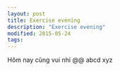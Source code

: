 ```yaml
---
layout: post
title: Exercise evening
description: "Exercise evening"
modified: 2015-05-24
tags:
---
```


Hôm nay cũng vui nhỉ @@
abcd xyz

<title>
abcdasdgsaegesf sefjgsjfgjsegf sgsjuegf
sefjhgsfjhgsefsef
sfkjhgsefgseugfsef

</title>
